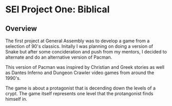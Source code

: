 # SEI Project One: Biblical
## Overview

The first project at General Assembly was to develop a game from a selection of 90's classics. Initally I was planning on doing a version of Snake but after some concideration and push from my mentors, I decided to alternate and do an alternative version of Pacman. 

This version of Pacman was inspired by Christian and Greek stories as well as Dantes Inferno and Dungeon Crawler video games from around the 1990's.

The game is about a protagonist that is decending down the levels of a crypt. The game itself represents one level that the protangonist finds himself in. 

